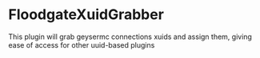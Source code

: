 # FloodgateXuidGrabber
This plugin will grab geysermc connections xuids and assign them, giving ease of access for other uuid-based plugins
